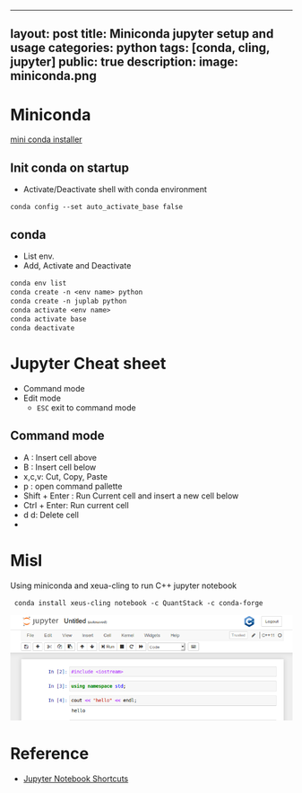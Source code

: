 
---
layout: post
title: Miniconda jupyter setup and usage
categories: python
tags: [conda, cling, jupyter]
public: true
description: 
image: miniconda.png
---
# Miniconda

[mini conda installer](https://docs.conda.io/en/latest/miniconda.html#linux-installers)

## Init conda on startup
- Activate/Deactivate shell with conda environment
  
```
conda config --set auto_activate_base false
```

## conda
- List env.
- Add, Activate and Deactivate
  
```
conda env list
conda create -n <env name> python
conda create -n juplab python
conda activate <env name>
conda activate base
conda deactivate

```

# Jupyter Cheat sheet
- Command mode
- Edit mode
  - `ESC` exit to command mode

## Command mode
- A : Insert cell above
- B : Insert cell below
- x,c,v: Cut, Copy, Paste
- p : open command pallette
- Shift + Enter : Run Current cell and insert a new cell below
- Ctrl + Enter: Run current cell
- d d: Delete cell
- 

# Misl
Using miniconda and xeua-cling to run C++ jupyter notebook

```
 conda install xeus-cling notebook -c QuantStack -c conda-forge
```

![](/images/2020-03-26-15-31-12.png)

# Reference
- [Jupyter Notebook Shortcuts](https://towardsdatascience.com/jypyter-notebook-shortcuts-bf0101a98330)
